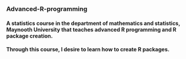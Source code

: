 ### Advanced-R-programming

#### A statistics course in the department of mathematics and statistics, Maynooth University that teaches advanced R programming and R package creation.

#### Through this course, I desire to learn how to create R packages.
